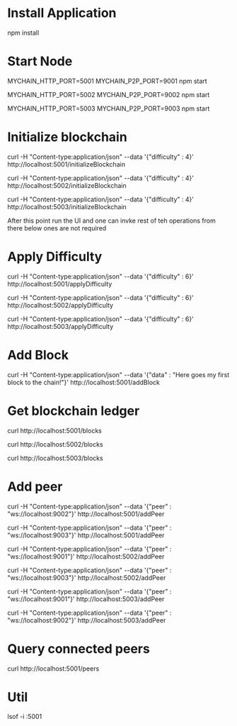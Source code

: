 # Install Application

npm install

# Start Node

MYCHAIN_HTTP_PORT=5001 MYCHAIN_P2P_PORT=9001 npm start

MYCHAIN_HTTP_PORT=5002 MYCHAIN_P2P_PORT=9002 npm start

MYCHAIN_HTTP_PORT=5003 MYCHAIN_P2P_PORT=9003 npm start

# Initialize blockchain


curl -H "Content-type:application/json" --data '{"difficulty" : 4}' http://localhost:5001/initializeBlockchain

curl -H "Content-type:application/json" --data '{"difficulty" : 4}' http://localhost:5002/initializeBlockchain

curl -H "Content-type:application/json" --data '{"difficulty" : 4}' http://localhost:5003/initializeBlockchain


After this point run the UI and one can invke rest of teh operations from there below ones are not required


# Apply Difficulty


curl -H "Content-type:application/json" --data '{"difficulty" : 6}' http://localhost:5001/applyDifficulty

curl -H "Content-type:application/json" --data '{"difficulty" : 6}' http://localhost:5002/applyDifficulty

curl -H "Content-type:application/json" --data '{"difficulty" : 6}' http://localhost:5003/applyDifficulty

# Add Block

curl -H "Content-type:application/json" --data '{"data" : "Here goes my first block to the chain!"}' http://localhost:5001/addBlock


# Get blockchain ledger

curl http://localhost:5001/blocks

curl http://localhost:5002/blocks

curl http://localhost:5003/blocks


# Add peer

curl -H "Content-type:application/json" --data '{"peer" : "ws://localhost:9002"}' http://localhost:5001/addPeer

curl -H "Content-type:application/json" --data '{"peer" : "ws://localhost:9003"}' http://localhost:5001/addPeer

curl -H "Content-type:application/json" --data '{"peer" : "ws://localhost:9001"}' http://localhost:5002/addPeer

curl -H "Content-type:application/json" --data '{"peer" : "ws://localhost:9003"}' http://localhost:5002/addPeer

curl -H "Content-type:application/json" --data '{"peer" : "ws://localhost:9001"}' http://localhost:5003/addPeer

curl -H "Content-type:application/json" --data '{"peer" : "ws://localhost:9002"}' http://localhost:5003/addPeer


# Query connected peers

curl http://localhost:5001/peers


# Util
lsof -i :5001

